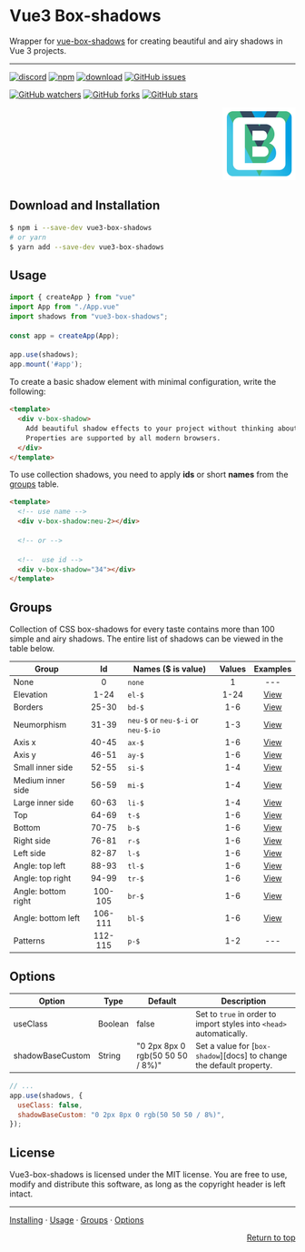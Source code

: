 # Vue3 Box-shadows

Wrapper for [vue-box-shadows](https://github.com/andrejsharapov/vue-box-shadows/) for creating beautiful and airy shadows in Vue 3 projects.

---
[![discord][discord-img]][discord]
[![npm][npm-img]][npm]
[![download][download-img]][download]
[![GitHub issues][issues-img]][issues]

[![GitHub watchers](https://img.shields.io/github/watchers/andrejsharapov/vue3-box-shadows?style=social)][watchers]
[![GitHub forks](https://img.shields.io/github/forks/andrejsharapov/vue3-box-shadows.svg?style=social&)][forks]
[![GitHub stars](https://img.shields.io/github/stars/andrejsharapov/vue3-box-shadows.svg?style=social)][stars]

<p align="right">
<img alt="vue-box-shadows" width="128" height="128" src="https://raw.githubusercontent.com/andrejsharapov/vue3-box-shadows/develop/src/logo.svg">
</p>

## Download and Installation

```bash
$ npm i --save-dev vue3-box-shadows
# or yarn
$ yarn add --save-dev vue3-box-shadows
```

## Usage

```ts
import { createApp } from "vue"
import App from "./App.vue"
import shadows from "vue3-box-shadows";

const app = createApp(App);

app.use(shadows);
app.mount('#app');
```

To create a basic shadow element with minimal configuration, write the following:

```html
<template>
  <div v-box-shadow>
    Add beautiful shadow effects to your project without thinking about CSS.
    Properties are supported by all modern browsers.
  </div>
</template>
```

To use collection shadows, you need to apply **ids** or short **names** from the [groups](#groups) table.

```html
<template>
  <!-- use name -->
  <div v-box-shadow:neu-2></div>

  <!-- or -->

  <!--  use id -->
  <div v-box-shadow="34"></div>
</template>
```

## Groups

Collection of CSS box-shadows for every taste contains more than 100 simple and airy shadows. The entire list of shadows can be viewed in the table below.

| Group               |   Id    | Names ($ is value)          | Values |    Examples    |
| ------------------- | :-----: | ---------------------------------- | :----: | :------------: |
| None                |    0    | `none`                             |   1    |      ---       |
| Elevation           |  1-24   | `el-$`                             |  1-24  | [View][ex-el]  |
| Borders             |  25-30  | `bd-$`                             |  1-6   | [View][ex-bd]  |
| Neumorphism         |  31-39  | `neu-$` or `neu-$-i` or `neu-$-io` |  1-3   | [View][ex-neu] |
| Axis x              |  40-45  | `ax-$`                             |  1-6   | [View][ex-ax]  |
| Axis y              |  46-51  | `ay-$`                             |  1-6   | [View][ex-ay]  |
| Small inner side    |  52-55  | `si-$`                             |  1-4   | [View][ex-si]  |
| Medium inner side   |  56-59  | `mi-$`                             |  1-4   | [View][ex-mi]  |
| Large inner side    |  60-63  | `li-$`                             |  1-4   | [View][ex-li]  |
| Top                 |  64-69  | `t-$`                              |  1-6   |  [View][ex-t]  |
| Bottom              |  70-75  | `b-$`                              |  1-6   |  [View][ex-b]  |
| Right side          |  76-81  | `r-$`                              |  1-6   |  [View][ex-r]  |
| Left side           |  82-87  | `l-$`                              |  1-6   |  [View][ex-l]  |
| Angle: top left     |  88-93  | `tl-$`                             |  1-6   | [View][ex-tl]  |
| Angle: top right    |  94-99  | `tr-$`                             |  1-6   | [View][ex-tr]  |
| Angle: bottom right | 100-105 | `br-$`                             |  1-6   | [View][ex-br]  |
| Angle: bottom left  | 106-111 | `bl-$`                             |  1-6   | [View][ex-bl]  |
| Patterns            | 112-115 | `p-$`                              |  1-2   |      ---       |

## Options

| Option           | Type    | Default                          | Description                                                          |
| ---------------- | ------- | -------------------------------- | -------------------------------------------------------------------- |
| useClass         | Boolean | false                            | Set to `true` in order to import styles into `<head>` automatically. |
| shadowBaseCustom | String  | "0 2px 8px 0 rgb(50 50 50 / 8%)" | Set a value for [`box-shadow`][docs] to change the default property. |

```js
// ...
app.use(shadows, {
  useClass: false,
  shadowBaseCustom: "0 2px 8px 0 rgb(50 50 50 / 8%)",
});

```

## License

Vue3-box-shadows is licensed under the MIT license. You are free to use, modify and distribute this software, as long as the copyright header is left intact.

---

[Installing](#download-and-installation) · [Usage](#usage) · [Groups](#groups) · [Options](#options)

<p align="right">
<a href="#vue3-box-shadows">Return to top</a>
</p>

<!--  -->

[discord]: https://discord.gg/XtT4Hdf3
[discord-img]: https://img.shields.io/badge/discord-channel-5865f2.svg
[npm]: https://www.npmjs.com/package/vue3-box-shadows
[npm-img]: https://img.shields.io/npm/v/vue3-box-shadows?color=c53635
[download]: https://www.npmjs.com/package/vue3-box-shadows
[download-img]: https://img.shields.io/npm/dm/vue3-box-shadows.svg

<!--  -->

[issues]: https://github.com/andrejsharapov/vue3-box-shadows/issues/
[issues-img]: https://img.shields.io/github/issues/andrejsharapov/vue3-box-shadows.svg

<!-- GitHub buttons -->

[watchers]: https://github.com/andrejsharapov/vue3-box-shadows/watchers/
[forks]: https://github.com/andrejsharapov/vue3-box-shadows/network/
[stars]: https://github.com/andrejsharapov/vue3-box-shadows/stargazers/

<!--Examples  -->

[ex-el]: https://codesandbox.io/s/v-b-s-1-0-4-elevation-w22j9h?file=/src/App.vue
[ex-bd]: https://codesandbox.io/s/v-b-s-1-0-4-bd-merco1?file=/src/App.vue
[ex-neu]: https://codesandbox.io/s/v-b-s-1-0-4-neumorphism-0pnb12?file=/src/App.vu
[ex-ax]: https://codesandbox.io/s/v-b-s-1-0-4-axis-x-msdqlx?file=/src/App.vue
[ex-ay]: https://codesandbox.io/s/v-b-s-1-0-4-axis-y-nzd9gm?file=/src/App.vue
[ex-si]: https://codesandbox.io/s/v-b-s-1-0-4-si-rppl4t?file=/src/App.vue
[ex-mi]: https://codesandbox.io/s/v-b-s-1-0-4-mi-pcisfe?file=/src/App.vue
[ex-li]: https://codesandbox.io/s/v-b-s-1-0-4-li-yu3hf1?file=/src/App.vue
[ex-t]: https://codesandbox.io/s/v-b-s-1-0-4-top-wezz49?file=/src/App.vue
[ex-b]: https://codesandbox.io/s/v-b-s-1-0-4-bottom-t7fjxr?file=/src/App.vue
[ex-r]: https://codesandbox.io/s/v-b-s-1-0-4-right-vjc7f1?file=/src/App.vue
[ex-l]: https://codesandbox.io/s/v-b-s-1-0-4-left-jz580s?file=/src/App.vue
[ex-tl]: https://codesandbox.io/s/v-b-s-1-0-4-tl-ir0icl?file=/src/App.vue
[ex-tr]: https://codesandbox.io/s/v-b-s-1-0-4-tr-mvskqv?file=/src/App.vue
[ex-br]: https://codesandbox.io/s/v-b-s-1-0-4-br-ktwumh?file=/src/App.vue
[ex-bl]: https://codesandbox.io/s/v-b-s-1-0-4-bl-g231ml?file=/src/App.vue
